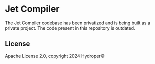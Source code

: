 # Jet Compiler

The Jet Compiler codebase has been privatized and is being built as a private project. The code present in this repository is outdated.

## License

Apache License 2.0, copyright 2024 Hydroper©
